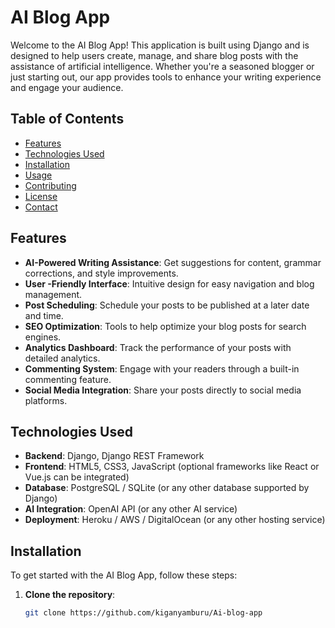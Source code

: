 # AI Blog App

Welcome to the AI Blog App! This application is built using Django and is designed to help users create, manage, and share blog posts with the assistance of artificial intelligence. Whether you're a seasoned blogger or just starting out, our app provides tools to enhance your writing experience and engage your audience.

## Table of Contents

- [Features](#features)
- [Technologies Used](#technologies-used)
- [Installation](#installation)
- [Usage](#usage)
- [Contributing](#contributing)
- [License](#license)
- [Contact](#contact)

## Features

- **AI-Powered Writing Assistance**: Get suggestions for content, grammar corrections, and style improvements.
- **User -Friendly Interface**: Intuitive design for easy navigation and blog management.
- **Post Scheduling**: Schedule your posts to be published at a later date and time.
- **SEO Optimization**: Tools to help optimize your blog posts for search engines.
- **Analytics Dashboard**: Track the performance of your posts with detailed analytics.
- **Commenting System**: Engage with your readers through a built-in commenting feature.
- **Social Media Integration**: Share your posts directly to social media platforms.

## Technologies Used

- **Backend**: Django, Django REST Framework
- **Frontend**: HTML5, CSS3, JavaScript (optional frameworks like React or Vue.js can be integrated)
- **Database**: PostgreSQL / SQLite (or any other database supported by Django)
- **AI Integration**: OpenAI API (or any other AI service)
- **Deployment**: Heroku / AWS / DigitalOcean (or any other hosting service)

## Installation

To get started with the AI Blog App, follow these steps:

1. **Clone the repository**:
   ```bash
   git clone https://github.com/kiganyamburu/Ai-blog-app